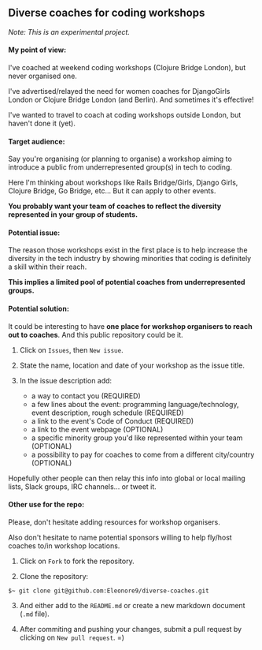 ## Diverse coaches for coding workshops


*Note: This is an experimental project.*


#### My point of view:

I've coached at weekend coding workshops (Clojure Bridge London), but never organised one.

I've advertised/relayed the need for women coaches for DjangoGirls London or Clojure Bridge London (and Berlin). And sometimes it's effective!

I've wanted to travel to coach at coding workshops outside London, but haven't done it (yet).


#### Target audience:

Say you're organising (or planning to organise) a workshop aiming to introduce a public from underrepresented group(s) in tech to coding.

Here I'm thinking about workshops like Rails Bridge/Girls, Django Girls, Clojure Bridge, Go Bridge, etc... But it can apply to other events.


**You probably want your team of coaches to reflect the diversity represented in your group of students.**


#### Potential issue:

The reason those workshops exist in the first place is to help increase the diversity in the tech industry by showing minorities that coding is definitely a skill within their reach.

**This implies a limited pool of potential coaches from underrepresented groups.**


#### Potential solution:

It could be interesting to have **one place for workshop organisers to reach out to coaches**. And this public repository could be it.

1) Click on `Issues`, then `New issue`.

2) State the name, location and date of your workshop as the issue title.

3) In the issue description add:

   * a way to contact you (REQUIRED)
   * a few lines about the event: programming language/technology, event description, rough schedule (REQUIRED)
   * a link to the event's Code of Conduct (REQUIRED)
   * a link to the event webpage (OPTIONAL)
   * a specific minority group you'd like represented within your team (OPTIONAL)
   * a possibility to pay for coaches to come from a different city/country (OPTIONAL)


Hopefully other people can then relay this info into global or local mailing lists, Slack groups, IRC channels... or tweet it.


#### Other use for the repo:

Please, don't hesitate adding resources for workshop organisers.

Also don't hesitate to name potential sponsors willing to help fly/host coaches to/in workshop locations.

1) Click on `Fork` to fork the repository.

2) Clone the repository:

```
$~ git clone git@github.com:Eleonore9/diverse-coaches.git
```

3) And either add to the `README.md` or create a new markdown document (`.md` file).

4) After commiting and pushing your changes, submit a pull request by clicking on `New pull request`. =)
